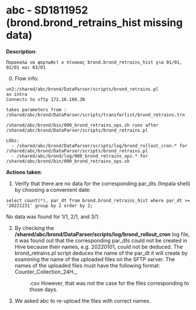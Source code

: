 # abc - SD1811952 (brond.brond_retrains_hist missing data)

**Description**:
```
Παρακαλώ να φορτωθεί ο πίνακας brond.brond_retrains_hist για 01/01, 02/01 και 03/01
```

0. Flow info:
```runs every day via crontab at 08:00: 
un2:/shared/abc/brond/DataParser/scripts/brond_retrains.pl
as intra 
Connects to sftp 172.16.166.30

takes parameters from :
/shared/abc/brond/DataParser/scripts/transferlist/brond_retrains.trn

/shared/abc/brond/bin/000_brond_retrains_ops.sh runs after /shared/abc/brond/DataParser/scripts/brond_retrains.pl

LOGs: 
  - /shared/abc/brond/DataParser/scripts/log/brond_rollout_cron.* for /shared/abc/brond/DataParser/scripts/brond_retrains.pl
  - /shared/abc/brond/log/000_brond_retrains_ops.* for /shared/abc/brond/bin/000_brond_retrains_ops.sh
```

**Actions taken**:

1. Verify that there are no data for the corresponding par_dts (Impala shell) by choosing a convenient date:
```
select count(*), par_dt from brond.brond_retrains_hist where par_dt >= '20221231' group by 2 order by 2;
```
   No data was found for 1/1, 2/1, and 3/1.

2. By checking the **/shared/abc/brond/DataParser/scripts/log/brond_rollout_cron** log file, it was found out that the corresponding par_dts could not be created in Hive because their names, e.g. 20220101, could not be deduced. The brond_retrains.pl script deduces the name of the par_dt it will create by examining the name of the uploaded files on the SFTP server. The names of the uploaded files must have the following format:
Counter_Collection_24H.<number>_<yyyy>_<mm>_<dd>.csv
However, that was not the case for the files corresponding to those days.

3. We asked abc to re-upload the files with correct names.